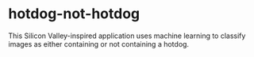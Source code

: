 # hotdog-not-hotdog
This Silicon Valley-inspired application uses machine learning to classify images as either containing or not containing a hotdog.

